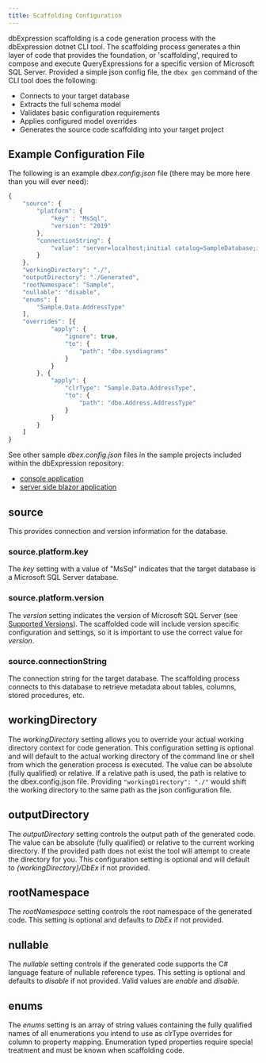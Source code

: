 ```yaml
---
title: Scaffolding Configuration
---
```


dbExpression scaffolding is a code generation process with the dbExpression dotnet CLI tool.  The scaffolding process generates a thin layer of code that provides the foundation, or 'scaffolding', required to compose and execute QueryExpressions for a specific version of Microsoft SQL Server.  Provided a simple json config file, the ```dbex gen``` command of the CLI tool does the following:
* Connects to your target database
* Extracts the full schema model
* Validates basic configuration requirements
* Applies configured model overrides 
* Generates the source code scaffolding into your target project

## Example Configuration File
The following is an example *dbex.config.json* file (there may be more here than you will ever need):
```js
{
    "source": {
        "platform": {
            "key" : "MsSql",
            "version": "2019"
        },
        "connectionString": {
            "value": "server=localhost;initial catalog=SampleDatabase;integrated security=true"
        }
    },
    "workingDirectory": "./",
    "outputDirectory": "./Generated",
    "rootNamespace": "Sample",
    "nullable": "disable",
    "enums": [
        "Sample.Data.AddressType"
    ],
    "overrides": [{
            "apply": {
                "ignore": true,
                "to": {
                    "path": "dbo.sysdiagrams"
                }
            }
        }, {
            "apply": {
                "clrType": "Sample.Data.AddressType",
                "to": {
                    "path": "dbo.Address.AddressType"
                }
            }
        }
    ]
}
```


See other sample *dbex.config.json* files in the sample projects included within the dbExpression repository:
* [console application](https://github.com/HatTrickLabs/dbExpression/tree/master/samples/mssql/NetCoreConsoleApp/dbex.config.json)
* [server side blazor application](https://github.com/HatTrickLabs/dbExpression/tree/master/samples/mssql/ServerSideBlazorApp/dbex.config.json)

## source
This provides connection and version information for the database.

### source.platform.key
The *key* setting with a value of "MsSql" indicates that the target database is a Microsoft SQL Server database.

### source.platform.version
The *version* setting indicates the version of Microsoft SQL Server (see [Supported Versions](/mssql/versions)).  The scaffolded code will include version specific configuration and settings, so it is important to use the correct value for *version*.

### source.connectionString
The connection string for the target database.  The scaffolding process connects to this database to retrieve metadata about tables, columns, stored procedures, etc.

## workingDirectory
The *workingDirectory* setting allows you to override your actual working directory context for code generation.  This configuration setting is optional and will default to the actual working directory of the command line or shell from which the generation process is executed.  The value can be absolute (fully qualified) or relative.  If a relative path is used, the path is relative to the dbex.config.json file.  Providing ``` "workingDirectory": "./" ``` would shift the working directory to the same path as the json configuration file.

## outputDirectory
The *outputDirectory* setting controls the output path of the generated code.  The value can be absolute (fully qualified) or relative to the current working directory.  If the provided path does not exist the tool will attempt to create the directory for you.  This configuration setting is optional and will default to *{workingDirectory}/DbEx* if not provided.

## rootNamespace
The *rootNamespace* setting controls the root namespace of the generated code.  This setting is optional and defaults to *DbEx* if not provided.

## nullable
The *nullable* setting controls if the generated code supports the C# language feature of nullable reference types.  This setting is optional and defaults to *disable* if not provided.  Valid values are *enable* and *disable*.

## enums
The *enums* setting is an array of string values containing the fully qualified names of all enumerations you intend to use as clrType overrides for column to property mapping. Enumeration typed properties require special treatment and must be known when scaffolding code.
